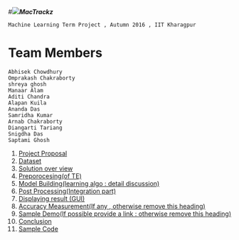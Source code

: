 #**_![](https://github.com/cs60050/MacTrackz/blob/master/Picture/logo.jpg)MacTrackz_**

    Machine Learning Term Project , Autumn 2016 , IIT Kharagpur

# Team Members
  	Abhisek Chowdhury 
    Omprakash Chakraborty 
    shreya ghosh
    Manaar Alam
    Aditi Chandra 
    Alapan Kuila
    Ananda Das 
    Samridha Kumar
    Arnab Chakraborty 
    Diangarti Tariang 
    Snigdha Das 
    Saptami Ghosh 
    
1. [ Project Proposal ](https://github.com/cs60050/MacTrackz/blob/master/Docs/Project_Proposal.md) 
2. [Dataset](https://github.com/cs60050/MacTrackz/tree/master/Sample-Data) 
3. [Solution over view]()
4. [Preporocesing(of TE)]()
5. [Model Building(learning algo : detail discussion)]()
6. [Post Processing(Integration part)]()
7. [Displaying result (GUI)]()
8. [Accuracy Measurement(If any , otherwise remove this heading)]()
9. [Sample Demo(If possible provide a link : otherwise remove this heading)]()
10. [Conclusion]()              
11. [Sample Code]()




